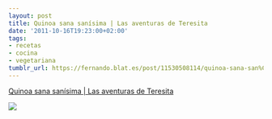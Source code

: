 ```yaml
---
layout: post
title: Quinoa sana sanísima | Las aventuras de Teresita
date: '2011-10-16T19:23:00+02:00'
tags:
- recetas
- cocina
- vegetariana
tumblr_url: https://fernando.blat.es/post/11530508114/quinoa-sana-san%C3%ADsima-las-aventuras-de-teresita
---
```

[Quinoa sana sanísima | Las aventuras de Teresita](http://www.lasaventurasdeteresita.com/2011/10/quinoa-sana-sanisima.html)  

[![](http://3.bp.blogspot.com/---QMIHhbCmk/Tpm-LpX1-TI/AAAAAAAAEM8/NXbHStnUp54/s1600/quinoa-tofu2.jpg)](http://www.lasaventurasdeteresita.com/2011/10/quinoa-sana-sanisima.html)

